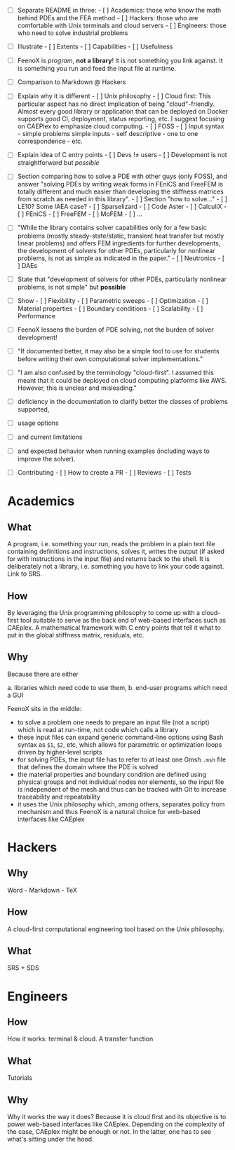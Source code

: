 
- [ ] Separate README in three:
      - [ ] Academics: those who know the math behind PDEs and the FEA method
      - [ ] Hackers: those who are comfortable with Unix terminals and cloud servers
      - [ ] Engineers: those who need to solve industrial problems
- [ ] Illustrate
      - [ ] Extents
      - [ ] Capabilities
      - [ ] Usefulness
- [ ] FeenoX is _program_, **not a library**! It is not something you link against. It is something you run and feed the input file at runtime.
- [ ] Comparison to Markdown @ Hackers
- [ ] Explain why it is different
      - [ ] Unix philosophy
      - [ ] Cloud first: This particular aspect has no direct implication of being "cloud"-friendly. Almost every good library or application that can be deployed on Docker supports good CI, deployment, status reporting, etc. I suggest focusing on CAEPlex to emphasize cloud computing.
      - [ ] FOSS
      - [ ] Input syntax
            - simple problems simple inputs
            - self descriptive
            - one to one correspondence
            - etc.
- [ ] Explain idea of C entry points
      - [ ] Devs $!\neq$ users
      - [ ] Development is not straightforward but _possible_

      
- [ ] Section comparing how to solve a PDE with other guys (only FOSS), and answer "solving PDEs by writing weak forms in FEniCS and FreeFEM is totally different and much easier than developing the stiffness matrices from scratch as needed in this library".
      - [ ] Section "how to solve..."
      - [ ] LE10? Some IAEA case?
      - [ ] Sparselizard
      - [ ] Code Aster
      - [ ] CalculiX
      - [ ] FEniCS
      - [ ] FreeFEM
      - [ ] MoFEM
      - [ ] ...
      
- [ ] "While the library contains solver capabilities only for a few basic problems (mostly steady-state/static, transient heat transfer but mostly linear problems) and offers FEM ingredients for further developments, the development of solvers for other PDEs, particularly for nonlinear problems, is not as simple as indicated in the paper."
      - [ ] Neutronics
      - [ ] DAEs
      
- [ ] State that "development of solvers for other PDEs, particularly nonlinear problems, is not simple" but **possible**

- [ ] Show
      - [ ] Flexibility
          - [ ] Parametric sweeps
          - [ ] Optimization
          - [ ] Material properties
          - [ ] Boundary conditions
      - [ ] Scalability
      - [ ] Performance
      
- [ ] FeenoX lessens the burden of PDE solving, not the burden of solver development!

- [ ] "If documented better, it may also be a simple tool to use for students before writing their own computational solver implementations."

- [ ] "I am also confused by the terminology "cloud-first". I assumed this meant that it could be deployed on cloud computing platforms like AWS. However, this is unclear and misleading."

- [ ] deficiency in the documentation to clarify better the classes of problems supported,
- [ ] usage options
- [ ] and current limitations
- [ ] and expected behavior when running examples (including ways to improve the solver).

- [ ] Contributing
      - [ ] How to create a PR
      - [ ] Reviews
      - [ ] Tests
      

# Academics

## What

A program, i.e. something your run, reads the problem in a plain text file containing definitions and instructions, solves it, writes the output (if asked for with instructions in the input file) and returns back to the shell.
It is deliberately not a library, i.e. something you have to link your code against. Link to SRS.


## How

By leveraging the Unix programming philosophy to come up with a cloud-first tool suitable to serve as the back end of web-based interfaces such as CAEplex.
A mathematical framework with C entry points that tell it what to put in the global stiffness matrix, residuals, etc.


## Why

Because there are either

 a. libraries which need code to use them, 
 b. end-user programs which need a GUI

FeenoX sits in the middle:

 * to solve a problem one needs to prepare an input file (not a script) which is read at run-time, not code which calls a library
 * these input files can expand generic command-line options using Bash syntax as `$1`, `$2`, etc, which allows for parametric or optimization loops driven by higher-level scripts
 * for solving PDEs, the input file has to refer to at least one Gmsh `.msh` file that defines the domain where the PDE is solved
 * the material properties and boundary condition are defined using physical groups and not individual nodes nor elements, so the input file is independent of the mesh and thus can be tracked with Git to increase traceability and repeatability
 * it uses the Unix philosophy which, among others, separates policy from mechanism and thus FeenoX is a natural choice for web-based interfaces like CAEplex
 

# Hackers

## Why

Word - Markdown - TeX

## How

A cloud-first computational engineering tool based on the Unix philosophy.


## What

SRS + SDS


# Engineers


## How

How it works: terminal & cloud.
A transfer function

## What

Tutorials

## Why

Why it works the way it does?
Because it is cloud first and its objective is to power web-based interfaces like CAEplex.
Depending on the complexity of the case, CAEplex might be enough or not. In the latter, one has to see what's sitting under the hood.

